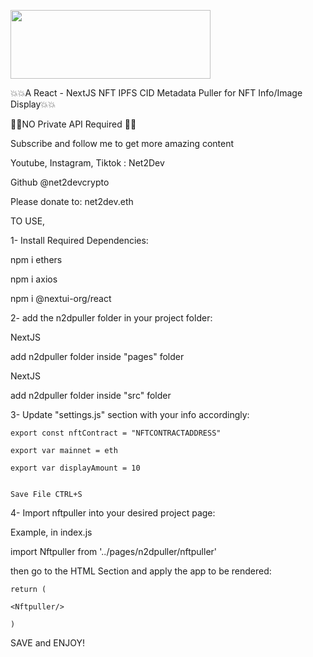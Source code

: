 <a href="http://youtube.a3b.io" target="_blank"><img src="https://github.com/net2devcrypto/n2d-nftpuller/blob/main/nftpuller.png" width="320" height="110"></a>
    
💥💥A React - NextJS NFT IPFS CID Metadata Puller for NFT Info/Image Display💥💥
    
🥳🥳NO Private API Required 🥳🥳

Subscribe and follow me to get more amazing content

Youtube, Instagram, Tiktok : Net2Dev

Github @net2devcrypto

Please donate to: net2dev.eth

    
TO USE,
    
1- Install Required Dependencies:

npm i ethers

npm i axios

npm i @nextui-org/react

2- add the n2dpuller folder in your project folder:

NextJS

add n2dpuller folder inside "pages" folder

NextJS

add n2dpuller folder inside "src" folder

    
3- Update "settings.js" section with your info accordingly:

    export const nftContract = "NFTCONTRACTADDRESS"

    export var mainnet = eth

    export var displayAmount = 10


    Save File CTRL+S


4- Import nftpuller into your desired project page:

Example, in index.js
    
    
import Nftpuller from '../pages/n2dpuller/nftpuller'

then go to the HTML Section and apply the app to be rendered:
    
    return (
    
    <Nftpuller/>
    
    )

SAVE and ENJOY!
    
